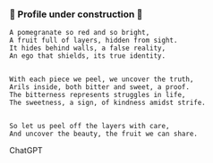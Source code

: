 ### 🚧 Profile under construction 🚧
  ```
  A pomegranate so red and so bright,
  A fruit full of layers, hidden from sight.
  It hides behind walls, a false reality,
  An ego that shields, its true identity.
  

  With each piece we peel, we uncover the truth,
  Arils inside, both bitter and sweet, a proof.
  The bitterness represents struggles in life,
  The sweetness, a sign, of kindness amidst strife.
  

  So let us peel off the layers with care,
  And uncover the beauty, the fruit we can share.
  ```
  
  ChatGPT
  
<!--
**wshi01/wshi01** is a ✨ _special_ ✨ repository because its `README.md` (this file) appears on your GitHub profile.

Here are some ideas to get you started:

- 🔭 I’m currently working on ...
- 🌱 I’m currently learning ...
- 👯 I’m looking to collaborate on ...
- 🤔 I’m looking for help with ...
- 💬 Ask me about ...
- 📫 How to reach me: ...
- 😄 Pronouns: ...
- ⚡ Fun fact: ...
-->

